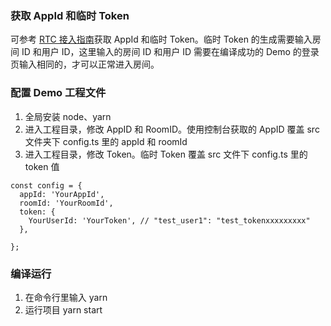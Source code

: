 ### 获取 AppId 和临时 Token

可参考 [RTC 接入指南](https://www.volcengine.com/docs/6348/77374)获取 AppId 和临时 Token。临时 Token 的生成需要输入房间 ID 和用户 ID，这里输入的房间 ID 和用户 ID 需要在编译成功的 Demo 的登录页输入相同的，才可以正常进入房间。

### 配置 Demo 工程文件

1. 全局安装 node、yarn
2. 进入工程目录，修改 AppID 和 RoomID。使用控制台获取的 AppID 覆盖 src 文件夹下 config.ts 里的 appId 和 roomId
3. 进入工程目录，修改 Token。临时 Token 覆盖 src 文件下 config.ts 里的 token 值

```
const config = {
  appId: 'YourAppId',
  roomId: 'YourRoomId',
  token: {
    YourUserId: 'YourToken', // "test_user1": "test_tokenxxxxxxxxx"
  },

};
```

### 编译运行

1. 在命令行里输入 yarn
2. 运行项目 yarn start

```

```
